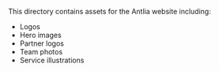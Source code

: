 
This directory contains assets for the Antlia website including:
- Logos
- Hero images
- Partner logos
- Team photos
- Service illustrations
